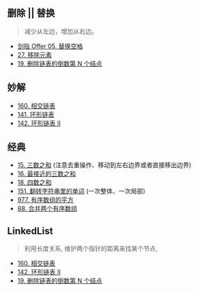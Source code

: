 ## 删除 || 替换

> 减少从左边，增加从右边。

* [剑指 Offer 05. 替换空格](https://leetcode-cn.com/problems/ti-huan-kong-ge-lcof/)
* [27. 移除元素](https://leetcode-cn.com/problems/remove-element/)
* [19. 删除链表的倒数第 N 个结点](https://leetcode-cn.com/problems/remove-nth-node-from-end-of-list/)
## 妙解
* [160. 相交链表](https://leetcode-cn.com/problems/intersection-of-two-linked-lists/)
* [141. 环形链表](https://leetcode-cn.com/problems/linked-list-cycle/)
* [142. 环形链表 II](https://leetcode-cn.com/problems/linked-list-cycle-ii/)

## 经典
* [15. 三数之和](https://leetcode-cn.com/problems/3sum/) (注意去重操作、移动到左右边界或者直接移出边界)
* [16. 最接近的三数之和](https://leetcode.cn/problems/3sum-closest/)
* [18. 四数之和](https://leetcode-cn.com/problems/4sum/)
* [151. 翻转字符串里的单词](https://leetcode-cn.com/problems/reverse-words-in-a-string/) (一次整体、一次局部)
* [977. 有序数组的平方](https://leetcode-cn.com/problems/squares-of-a-sorted-array/)
* [88. 合并两个有序数组](https://leetcode-cn.com/problems/merge-sorted-array/)


## LinkedList

> 利用长度关系, 维护两个指针的距离来找某个节点,

* [160. 相交链表](https://leetcode-cn.com/problems/intersection-of-two-linked-lists/)
* [142. 环形链表 II](https://leetcode-cn.com/problems/linked-list-cycle-ii/)
* [19. 删除链表的倒数第 N 个结点](https://leetcode-cn.com/problems/remove-nth-node-from-end-of-list/)